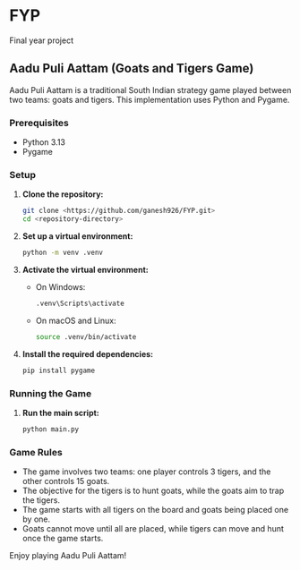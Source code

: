 # FYP
Final year project

## Aadu Puli Aattam (Goats and Tigers Game)

Aadu Puli Aattam is a traditional South Indian strategy game played between two teams: goats and tigers. This implementation uses Python and Pygame.

### Prerequisites

- Python 3.13
- Pygame

### Setup

1. **Clone the repository:**
   ```bash
   git clone <https://github.com/ganesh926/FYP.git>
   cd <repository-directory>
   ```

2. **Set up a virtual environment:**
   ```bash
   python -m venv .venv
   ```

3. **Activate the virtual environment:**

   - On Windows:
     ```bash
     .venv\Scripts\activate
     ```
   - On macOS and Linux:
     ```bash
     source .venv/bin/activate
     ```

4. **Install the required dependencies:**
   ```bash
   pip install pygame
   ```

### Running the Game

1. **Run the main script:**
   ```bash
   python main.py
   ```

### Game Rules

- The game involves two teams: one player controls 3 tigers, and the other controls 15 goats.
- The objective for the tigers is to hunt goats, while the goats aim to trap the tigers.
- The game starts with all tigers on the board and goats being placed one by one.
- Goats cannot move until all are placed, while tigers can move and hunt once the game starts.

Enjoy playing Aadu Puli Aattam!

